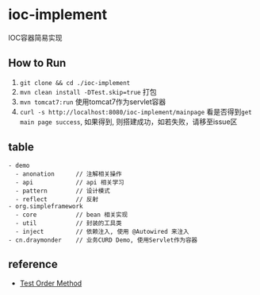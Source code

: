 # ioc-implement

IOC容器简易实现
## How to Run
1. `git clone && cd ./ioc-implement`
2. `mvn clean install -DTest.skip=true` 打包
3. `mvn tomcat7:run` 使用tomcat7作为servlet容器
4. `curl -s http://localhost:8080/ioc-implement/mainpage` 看是否得到`get main page success`, 如果得到, 则搭建成功，如若失败，请移至issue区
 
## table
```
- demo
  - anonation      // 注解相关操作
  - api            // api 相关学习
  - pattern        // 设计模式
  - reflect        // 反射
- org.simpleframework
  - core           // bean 相关实现
  - util           // 封装的工具类
  - inject         // 依赖注入, 使用 @Autowired 来注入
- cn.draymonder    // 业务CURD Demo, 使用Servlet作为容器      
```
## reference
- [Test Order Method](https://www.baeldung.com/junit-5-test-order) 